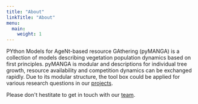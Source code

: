 ```yaml
---
title: "About"
linkTitle: "About"
menu:
  main:
    weight: 1
---
```


PYthon Models for AgeNt-based resource GAthering (pyMANGA) is a collection of models describing vegetation population dynamics based on first principles.
pyMANGA is modular and descriptions for individual tree growth, resource availability and competition dynamics can be exchanged rapidly.
Due to its modular structure, the tool box could be applied for various research questions in our [projects](/about/projects/).

Please don't hestitate to get in touch with our [team](/about/team/).
